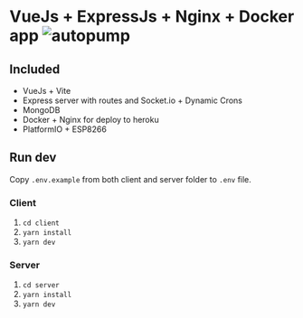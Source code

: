 VueJs + ExpressJs + Nginx + Docker app
![autopump](https://user-images.githubusercontent.com/84322691/177281621-7e8496c1-4925-4053-9760-0f8a9d497e03.png)
==========

## Included
 - VueJs + Vite
 - Express server with routes and Socket.io + Dynamic Crons
 - MongoDB
 - Docker + Nginx for deploy to heroku
 - PlatformIO + ESP8266

## Run dev
Copy ```.env.example``` from both client and server folder to ```.env``` file.
### Client
1) ```cd client```
2) ```yarn install```
2) ```yarn dev```
### Server
1) ```cd server```
2) ```yarn install```
2) ```yarn dev```
